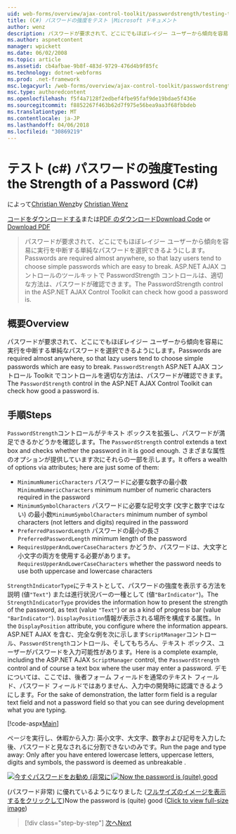 ```yaml
---
uid: web-forms/overview/ajax-control-toolkit/passwordstrength/testing-the-strength-of-a-password-cs
title: (C#) パスワードの強度をテスト |Microsoft ドキュメント
author: wenz
description: パスワードが要求されて、どこにでもほぼレイジー ユーザーから傾向を容易に実行を中断する単純なパスワードを選択できるようにします。 ASP で PasswordStrength コントロールです。N..
ms.author: aspnetcontent
manager: wpickett
ms.date: 06/02/2008
ms.topic: article
ms.assetid: cb4afbae-9b8f-483d-9729-476d4b9f85fc
ms.technology: dotnet-webforms
ms.prod: .net-framework
msc.legacyurl: /web-forms/overview/ajax-control-toolkit/passwordstrength/testing-the-strength-of-a-password-cs
msc.type: authoredcontent
ms.openlocfilehash: f5f4a7128f2edbef4fbe95faf9de19bdae5f436e
ms.sourcegitcommit: f8852267f463b62d7f975e56bea9aa3f68fbbdeb
ms.translationtype: MT
ms.contentlocale: ja-JP
ms.lasthandoff: 04/06/2018
ms.locfileid: "30869219"
---
```

<a name="testing-the-strength-of-a-password-c"></a><span data-ttu-id="d4987-104">テスト (c#) パスワードの強度</span><span class="sxs-lookup"><span data-stu-id="d4987-104">Testing the Strength of a Password (C#)</span></span>
====================
<span data-ttu-id="d4987-105">によって[Christian Wenz](https://github.com/wenz)</span><span class="sxs-lookup"><span data-stu-id="d4987-105">by [Christian Wenz](https://github.com/wenz)</span></span>

<span data-ttu-id="d4987-106">[コードをダウンロードする](http://download.microsoft.com/download/9/3/f/93f8daea-bebd-4821-833b-95205389c7d0/PasswordStrength0.cs.zip)または[PDF のダウンロード](http://download.microsoft.com/download/2/d/c/2dc10e34-6983-41d4-9c08-f78f5387d32b/passwordstrength0CS.pdf)</span><span class="sxs-lookup"><span data-stu-id="d4987-106">[Download Code](http://download.microsoft.com/download/9/3/f/93f8daea-bebd-4821-833b-95205389c7d0/PasswordStrength0.cs.zip) or [Download PDF](http://download.microsoft.com/download/2/d/c/2dc10e34-6983-41d4-9c08-f78f5387d32b/passwordstrength0CS.pdf)</span></span>

> <span data-ttu-id="d4987-107">パスワードが要求されて、どこにでもほぼレイジー ユーザーから傾向を容易に実行を中断する単純なパスワードを選択できるようにします。</span><span class="sxs-lookup"><span data-stu-id="d4987-107">Passwords are required almost anywhere, so that lazy users tend to choose simple passwords which are easy to break.</span></span> <span data-ttu-id="d4987-108">ASP.NET AJAX コントロールのツールキットで PasswordStrength コントロールは、適切な方法は、パスワードが確認できます。</span><span class="sxs-lookup"><span data-stu-id="d4987-108">The PasswordStrength control in the ASP.NET AJAX Control Toolkit can check how good a password is.</span></span>


## <a name="overview"></a><span data-ttu-id="d4987-109">概要</span><span class="sxs-lookup"><span data-stu-id="d4987-109">Overview</span></span>

<span data-ttu-id="d4987-110">パスワードが要求されて、どこにでもほぼレイジー ユーザーから傾向を容易に実行を中断する単純なパスワードを選択できるようにします。</span><span class="sxs-lookup"><span data-stu-id="d4987-110">Passwords are required almost anywhere, so that lazy users tend to choose simple passwords which are easy to break.</span></span> <span data-ttu-id="d4987-111">`PasswordStrength` ASP.NET AJAX コントロール Toolkit でコントロールを適切な方法は、パスワードが確認できます。</span><span class="sxs-lookup"><span data-stu-id="d4987-111">The `PasswordStrength` control in the ASP.NET AJAX Control Toolkit can check how good a password is.</span></span>

## <a name="steps"></a><span data-ttu-id="d4987-112">手順</span><span class="sxs-lookup"><span data-stu-id="d4987-112">Steps</span></span>

<span data-ttu-id="d4987-113">`PasswordStrength`コントロールがテキスト ボックスを拡張し、パスワードが満足できるかどうかを確認します。</span><span class="sxs-lookup"><span data-stu-id="d4987-113">The `PasswordStrength` control extends a text box and checks whether the password in it is good enough.</span></span> <span data-ttu-id="d4987-114">さまざまな属性のオプションが提供しています次にそれらの一部を示します。</span><span class="sxs-lookup"><span data-stu-id="d4987-114">It offers a wealth of options via attributes; here are just some of them:</span></span>

- <span data-ttu-id="d4987-115">`MinimumNumericCharacters` パスワードに必要な数字の最小数</span><span class="sxs-lookup"><span data-stu-id="d4987-115">`MinimumNumericCharacters` minimum number of numeric characters required in the password</span></span>
- <span data-ttu-id="d4987-116">`MinimumSymbolCharacters` パスワードに必要な記号文字 (文字と数字ではない) の最小数</span><span class="sxs-lookup"><span data-stu-id="d4987-116">`MinimumSymbolCharacters` minimum number of symbol characters (not letters and digits) required in the password</span></span>
- <span data-ttu-id="d4987-117">`PreferredPasswordLength` パスワードの最小の長さ</span><span class="sxs-lookup"><span data-stu-id="d4987-117">`PreferredPasswordLength` minimum length of the password</span></span>
- <span data-ttu-id="d4987-118">`RequiresUpperAndLowerCaseCharacters` かどうか、パスワードは、大文字と小文字の両方を使用する必要があります。</span><span class="sxs-lookup"><span data-stu-id="d4987-118">`RequiresUpperAndLowerCaseCharacters` whether the password needs to use both uppercase and lowercase characters</span></span>

<span data-ttu-id="d4987-119">`StrengthIndicatorType`にテキストとして、パスワードの強度を表示する方法を説明 (値`"Text"`) または進行状況バーの一種として (値`"BarIndicator"`)。</span><span class="sxs-lookup"><span data-stu-id="d4987-119">The `StrengthIndicatorType` provides the information how to present the strength of the password, as text (value `"Text"`) or as a kind of progress bar (value `"BarIndicator"`).</span></span> <span data-ttu-id="d4987-120">`DisplayPosition`情報が表示される場所を構成する属性。</span><span class="sxs-lookup"><span data-stu-id="d4987-120">In the `DisplayPosition` attribute, you configure where the information appears.</span></span> <span data-ttu-id="d4987-121">ASP.NET AJAX を含む、完全な例を次に示します`ScriptManager`コントロール、`PasswordStrength`コントロール、そしてもちろん、テキスト ボックス、ユーザーがパスワードを入力可能性があります。</span><span class="sxs-lookup"><span data-stu-id="d4987-121">Here is a complete example, including the ASP.NET AJAX `ScriptManager` control, the `PasswordStrength` control and of course a text box where the user may enter a password.</span></span> <span data-ttu-id="d4987-122">デモについては、ここでは、後者フォーム フィールドを通常のテキスト フィールド、パスワード フィールドではありません、入力中の開発時に認識できるようにします。</span><span class="sxs-lookup"><span data-stu-id="d4987-122">For the sake of demonstration, the latter form field is a regular text field and not a password field so that you can see during development what you are typing.</span></span>

[!code-aspx[Main](testing-the-strength-of-a-password-cs/samples/sample1.aspx)]

<span data-ttu-id="d4987-123">ページを実行し、休暇から入力: 英小文字、大文字、数字および記号を入力した後、パスワードと見なされるに分割できないのみです。</span><span class="sxs-lookup"><span data-stu-id="d4987-123">Run the page and type away: Only after you have entered lowercase letters, uppercase letters, digits and symbols, the password is deemed as unbreakable .</span></span>


<span data-ttu-id="d4987-124">[![今すぐパスワードをお勧め (非常に)](testing-the-strength-of-a-password-cs/_static/image2.png)](testing-the-strength-of-a-password-cs/_static/image1.png)</span><span class="sxs-lookup"><span data-stu-id="d4987-124">[![Now the password is (quite) good](testing-the-strength-of-a-password-cs/_static/image2.png)](testing-the-strength-of-a-password-cs/_static/image1.png)</span></span>

<span data-ttu-id="d4987-125">(パスワード非常) に優れているようになりました ([フルサイズのイメージを表示するをクリックして](testing-the-strength-of-a-password-cs/_static/image3.png))</span><span class="sxs-lookup"><span data-stu-id="d4987-125">Now the password is (quite) good ([Click to view full-size image](testing-the-strength-of-a-password-cs/_static/image3.png))</span></span>

> [!div class="step-by-step"]
> [<span data-ttu-id="d4987-126">次へ</span><span class="sxs-lookup"><span data-stu-id="d4987-126">Next</span></span>](testing-the-strength-of-a-password-vb.md)
